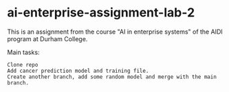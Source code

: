 # ai-enterprise-assignment-lab-2

This is an assignment from the course "AI in enterprise systems" of the AIDI program at Durham College.

Main tasks:

    Clone repo
    Add cancer prediction model and training file.
    Create another branch, add some random model and merge with the main branch.
  
